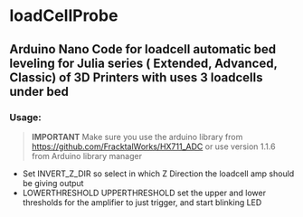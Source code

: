 # loadCellProbe

## Arduino Nano Code for loadcell automatic bed leveling for Julia series ( Extended, Advanced, Classic) of 3D Printers with uses 3 loadcells under bed

### Usage:
> **IMPORTANT** Make sure you use the arduino library from https://github.com/FracktalWorks/HX711_ADC or use version 1.1.6 from Arduino library manager
* Set INVERT_Z_DIR so select in which Z Direction the loadcell amp should be giving output
* LOWERTHRESHOLD UPPERTHRESHOLD set the upper and lower thresholds for the amplifier to just trigger, and start blinking LED